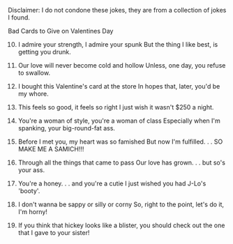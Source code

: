 Disclaimer: I do not condone these jokes, they are from a collection of jokes I found.

Bad Cards to Give on Valentines Day

10. I admire your strength, I admire your spunk
But the thing I like best, is getting you drunk.

9. Our love will never become cold and hollow
Unless, one day, you refuse to swallow.

8. I bought this Valentine's card at the store
In hopes that, later, you'd be my whore.

7. This feels so good, it feels so right
I just wish it wasn't $250 a night.

6. You're a woman of style, you're a woman of class
Especially when I'm spanking, your big-round-fat ass.

5. Before I met you, my heart was so famished
But now I'm fulfilled. . . SO MAKE ME A SAMICH!!!

4. Through all the things that came to pass
Our love has grown. . . but so's your ass.

3. You're a honey. . . and you're a cutie
I just wished you had J-Lo's 'booty'.

2. I don't wanna be sappy or silly or corny
So, right to the point, let's do it, I'm horny!

1. If you think that hickey looks like a blister,
you should check out the one that I gave to your sister!

